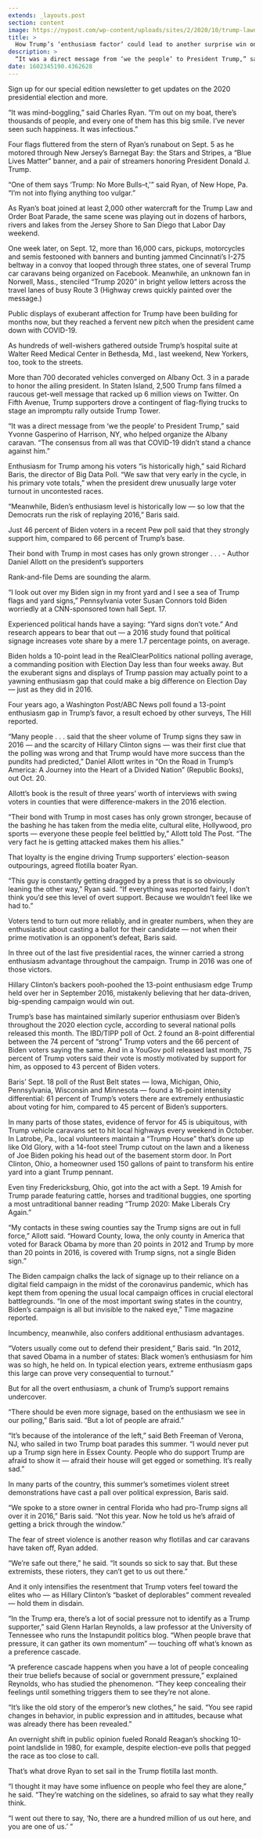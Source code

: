 ```yaml
--- 
extends: _layouts.post 
section: content 
image: https://nypost.com/wp-content/uploads/sites/2/2020/10/trump-lawn-signs.jpg?quality=90&strip=all&w=1200 
title: > 
  How Trump’s ‘enthusiasm factor’ could lead to another surprise win on Election Day 
description: > 
  “It was a direct message from ‘we the people’ to President Trump,” said Yvonne Gasperino of Harrison, NY, who helped organize the Albany caravan.“Meanwhile, Biden’s enthusiasm level is historically low — so low that the Democrats run the risk of replaying 2016,” Baris said.Just 46 percent of Biden voters in a recent Pew poll said that they strongly support him, compared to 66 percent of Trump’s base.Trump’s base has maintained similarly superior enthusiasm over Biden’s throughout the 2020 election cycle, according to several national polls released this month.“We spoke to a store owner in central Florida who had pro-Trump signs all over it in 2016,” Baris said. 
date: 1602345190.4362628 
--- 
```

Sign up for our special edition newsletter to get updates on the 2020 presidential election and more.

“It was mind-boggling,” said Charles Ryan. “I’m out on my boat, there’s thousands of people, and every one of them has this big smile. I’ve never seen such happiness. It was infectious.”

Four flags fluttered from the stern of Ryan’s runabout on Sept. 5 as he motored through New Jersey’s Barnegat Bay: the Stars and Stripes, a “Blue Lives Matter” banner, and a pair of streamers honoring President Donald J. Trump.

“One of them says ‘Trump: No More Bulls–t,'” said Ryan, of New Hope, Pa. “I’m not into flying anything too vulgar.”

As Ryan’s boat joined at least 2,000 other watercraft for the Trump Law and Order Boat Parade, the same scene was playing out in dozens of harbors, rivers and lakes from the Jersey Shore to San Diego that Labor Day weekend.

One week later, on Sept. 12, more than 16,000 cars, pickups, motorcycles and semis festooned with banners and bunting jammed Cincinnati’s I-275 beltway in a convoy that looped through three states, one of several Trump car caravans being organized on Facebook. Meanwhile, an unknown fan in Norwell, Mass., stenciled “Trump 2020” in bright yellow letters across the travel lanes of busy Route 3 (Highway crews quickly painted over the message.)

Public displays of exuberant affection for Trump have been building for months now, but they reached a fervent new pitch when the president came down with COVID-19.

As hundreds of well-wishers gathered outside Trump’s hospital suite at Walter Reed Medical Center in Bethesda, Md., last weekend, New Yorkers, too, took to the streets.

More than 700 decorated vehicles converged on Albany Oct. 3 in a parade to honor the ailing president. In Staten Island, 2,500 Trump fans filmed a raucous get-well message that racked up 6 million views on Twitter. On Fifth Avenue, Trump supporters drove a contingent of flag-flying trucks to stage an impromptu rally outside Trump Tower.

“It was a direct message from ‘we the people’ to President Trump,” said Yvonne Gasperino of Harrison, NY, who helped organize the Albany caravan. “The consensus from all was that COVID-19 didn’t stand a chance against him.”

Enthusiasm for Trump among his voters “is historically high,” said Richard Baris, the director of Big Data Poll. “We saw that very early in the cycle, in his primary vote totals,” when the president drew unusually large voter turnout in uncontested races.

“Meanwhile, Biden’s enthusiasm level is historically low — so low that the Democrats run the risk of replaying 2016,” Baris said.

Just 46 percent of Biden voters in a recent Pew poll said that they strongly support him, compared to 66 percent of Trump’s base.

Their bond with Trump in most cases has only grown stronger . . . - Author Daniel Allott on the president’s supporters

Rank-and-file Dems are sounding the alarm.

“I look out over my Biden sign in my front yard and I see a sea of Trump flags and yard signs,” Pennsylvania voter Susan Connors told Biden worriedly at a CNN-sponsored town hall Sept. 17.

Experienced political hands have a saying: “Yard signs don’t vote.” And research appears to bear that out — a 2016 study found that political signage increases vote share by a mere 1.7 percentage points, on average.

Biden holds a 10-point lead in the RealClearPolitics national polling average, a commanding position with Election Day less than four weeks away. But the exuberant signs and displays of Trump passion may actually point to a yawning enthusiasm gap that could make a big difference on Election Day — just as they did in 2016.

Four years ago, a Washington Post/ABC News poll found a 13-point enthusiasm gap in Trump’s favor, a result echoed by other surveys, The Hill reported.

“Many people . . . said that the sheer volume of Trump signs they saw in 2016 — and the scarcity of Hillary Clinton signs — was their first clue that the polling was wrong and that Trump would have more success than the pundits had predicted,” Daniel Allott writes in “On the Road in Trump’s America: A Journey into the Heart of a Divided Nation” (Republic Books), out Oct. 20.

Allott’s book is the result of three years’ worth of interviews with swing voters in counties that were difference-makers in the 2016 election.

“Their bond with Trump in most cases has only grown stronger, because of the bashing he has taken from the media elite, cultural elite, Hollywood, pro sports — everyone these people feel belittled by,” Allott told The Post. “The very fact he is getting attacked makes them his allies.”

That loyalty is the engine driving Trump supporters’ election-season outpourings, agreed flotilla boater Ryan.

“This guy is constantly getting dragged by a press that is so obviously leaning the other way,” Ryan said. “If everything was reported fairly, I don’t think you’d see this level of overt support. Because we wouldn’t feel like we had to.”

Voters tend to turn out more reliably, and in greater numbers, when they are enthusiastic about casting a ballot for their candidate — not when their prime motivation is an opponent’s defeat, Baris said.

In three out of the last five presidential races, the winner carried a strong enthusiasm advantage throughout the campaign. Trump in 2016 was one of those victors.

Hillary Clinton’s backers pooh-poohed the 13-point enthusiasm edge Trump held over her in September 2016, mistakenly believing that her data-driven, big-spending campaign would win out.

Trump’s base has maintained similarly superior enthusiasm over Biden’s throughout the 2020 election cycle, according to several national polls released this month. The IBD/TIPP poll of Oct. 2 found an 8-point differential between the 74 percent of “strong” Trump voters and the 66 percent of Biden voters saying the same. And in a YouGov poll released last month, 75 percent of Trump voters said their vote is mostly motivated by support for him, as opposed to 43 percent of Biden voters.

Baris’ Sept. 18 poll of the Rust Belt states — Iowa, Michigan, Ohio, Pennsylvania, Wisconsin and Minnesota — found a 16-point intensity differential: 61 percent of Trump’s voters there are extremely enthusiastic about voting for him, compared to 45 percent of Biden’s supporters.

In many parts of those states, evidence of fervor for 45 is ubiquitous, with Trump vehicle caravans set to hit local highways every weekend in October. In Latrobe, Pa., local volunteers maintain a “Trump House” that’s done up like Old Glory, with a 14-foot steel Trump cutout on the lawn and a likeness of Joe Biden poking his head out of the basement storm door. In Port Clinton, Ohio, a homeowner used 150 gallons of paint to transform his entire yard into a giant Trump pennant.

Even tiny Fredericksburg, Ohio, got into the act with a Sept. 19 Amish for Trump parade featuring cattle, horses and traditional buggies, one sporting a most untraditional banner reading “Trump 2020: Make Liberals Cry Again.”

“My contacts in these swing counties say the Trump signs are out in full force,” Allott said. “Howard County, Iowa, the only county in America that voted for Barack Obama by more than 20 points in 2012 and Trump by more than 20 points in 2016, is covered with Trump signs, not a single Biden sign.”

The Biden campaign chalks the lack of signage up to their reliance on a digital field campaign in the midst of the coronavirus pandemic, which has kept them from opening the usual local campaign offices in crucial electoral battlegrounds. “In one of the most important swing states in the country, Biden’s campaign is all but invisible to the naked eye,” Time magazine reported.

Incumbency, meanwhile, also confers additional enthusiasm advantages.

“Voters usually come out to defend their president,” Baris said. “In 2012, that saved Obama in a number of states: Black women’s enthusiasm for him was so high, he held on. In typical election years, extreme enthusiasm gaps this large can prove very consequential to turnout.”

But for all the overt enthusiasm, a chunk of Trump’s support remains undercover.

“There should be even more signage, based on the enthusiasm we see in our polling,” Baris said. “But a lot of people are afraid.”

“It’s because of the intolerance of the left,” said Beth Freeman of Verona, NJ, who sailed in two Trump boat parades this summer. “I would never put up a Trump sign here in Essex County. People who do support Trump are afraid to show it — afraid their house will get egged or something. It’s really sad.”

In many parts of the country, this summer’s sometimes violent street demonstrations have cast a pall over political expression, Baris said.

“We spoke to a store owner in central Florida who had pro-Trump signs all over it in 2016,” Baris said. “Not this year. Now he told us he’s afraid of getting a brick through the window.”

The fear of street violence is another reason why flotillas and car caravans have taken off, Ryan added.

“We’re safe out there,” he said. “It sounds so sick to say that. But these extremists, these rioters, they can’t get to us out there.”

And it only intensifies the resentment that Trump voters feel toward the elites who — as Hillary Clinton’s “basket of deplorables” comment revealed — hold them in disdain.

“In the Trump era, there’s a lot of social pressure not to identify as a Trump supporter,” said Glenn Harlan Reynolds, a law professor at the University of Tennessee who runs the Instapundit politics blog. “When people brave that pressure, it can gather its own momentum” — touching off what’s known as a preference cascade.

“A preference cascade happens when you have a lot of people concealing their true beliefs because of social or government pressure,” explained Reynolds, who has studied the phenomenon. “They keep concealing their feelings until something triggers them to see they’re not alone.

“It’s like the old story of the emperor’s new clothes,” he said. “You see rapid changes in behavior, in public expression and in attitudes, because what was already there has been revealed.”

An overnight shift in public opinion fueled Ronald Reagan’s shocking 10-point landslide in 1980, for example, despite election-eve polls that pegged the race as too close to call.

That’s what drove Ryan to set sail in the Trump flotilla last month.

“I thought it may have some influence on people who feel they are alone,” he said. “They’re watching on the sidelines, so afraid to say what they really think.

“I went out there to say, ‘No, there are a hundred million of us out here, and you are one of us.’ ”